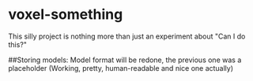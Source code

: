 voxel-something
===============  
  
This silly project is nothing more than just an experiment about "Can I do this?"
  
##Storing models:
Model format will be redone, the previous one was a placeholder (Working, pretty, human-readable and nice one actually)  
  